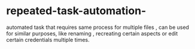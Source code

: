 # repeated-task-automation-
automated task that requires same process for multiple files , can be used for similar purposes, like renaming , recreating certain aspects or edit certain credentials multiple times.

